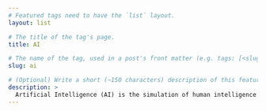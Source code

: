 ```yaml
---
# Featured tags need to have the `list` layout.
layout: list

# The title of the tag's page.
title: AI

# The name of the tag, used in a post's front matter (e.g. tags: [<slug>]).
slug: ai

# (Optional) Write a short (~150 characters) description of this featured tag.
description: >
  Artificial Intelligence (AI) is the simulation of human intelligence processes by machines, especially computer systems.
---
```

